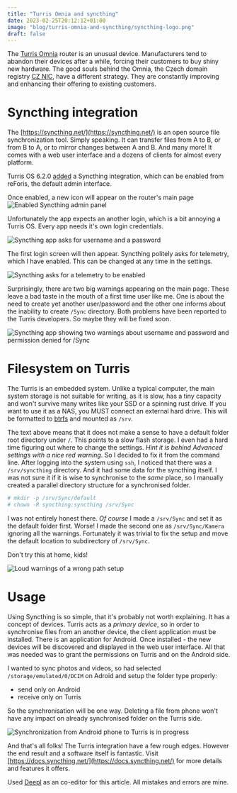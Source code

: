 ```yaml
---
title: "Turris Omnia and syncthing"
date: 2023-02-25T20:12:12+01:00
image: "blog/turris-omnia-and-syncthing/syncthing-logo.png"
draft: false
---
```


The [Turris Omnia](https://www.turris.com/en/omnia/overview/) router is an
unusual device. Manufacturers tend to abandon their devices after a while, forcing their customers to buy shiny new hardware. The good souls behind the Omnia, the
Czech domain registry [CZ NIC](https://www.nic.cz/), have a different strategy.
They are constantly improving and enhancing their offering to existing customers.

# Syncthing integration

The [https://syncthing.net/](https://syncthing.net/) is an open source file
synchronization tool. Simply speaking. It can transfer files from A to B, or
from B to A, or to mirror changes between A and B. And many more! It comes with a web user interface and a dozens of clients for almost every platform.

Turris OS 6.2.0
[added](https://forum.turris.cz/t/turris-os-6-2-0-is-released/18483) a
Syncthing integration, which can be enabled from reForis, the default admin interface.

Once enabled, a new icon will appear on the router's main page
![Enabled Syncthing admin panel](enabled-syncthing-app.png)

Unfortunately the app expects an another login, which is a bit annoying a Turris OS. Every app needs it's own login credentials.

![Syncthing app asks for username and a password](user-and-password-dialog.png)

The first login screen will then appear. Syncthing politely asks for
telemetry, which I have enabled. This can be changed at any time in the settings.

![Syncthing asks for a telemetry to be enabled](opt-in-telemetry.png)

Surprisingly, there are two big warnings appearing on the main page. These leave a bad taste in the mouth of a first time user like me. One is about the need to create yet another user/password and the other one informs about the inability to create `/Sync` directory. Both problems have been reported to the Turris developers. So maybe they will be fixed soon.

![Syncthing app showing two warnings about username and password and permission denied for /Sync](first-login.png)

# Filesystem on Turris

The Turris is an embedded system. Unlike a typical computer, the main system storage is not suitable for writing, as it is slow, has a tiny capacity and won't survive many writes like your SSD or a spinning rust drive. If you want to use it as a NAS, you MUST connect an external hard drive. This will be formatted to [btrfs](https://btrfs.wiki.kernel.org/index.php/Main_Page) and mounted as `/srv`.

The text above means that it does not make a sense to have a default folder root directory under `/`. This points to a slow flash storage. I even had a hard time figuring out where to change the settings. _Hint it is behind *Advanced* settings with a nice red warning_. So I decided to fix it from the command line. After logging into the system  using `ssh`, I noticed that there was a `/srv/syncthing` directory. And it had some data for the syncthing itself. I was not sure it if it is wise to synchronise to the _same_ place, so I manually created a parallel directory structure for a synchronised folder.

```sh
# mkdir -p /srv/Sync/default
# chown -R syncthing:syncthing /srv/Sync
```

I was not entirely honest there. _Of course_ I made a `/srv/Sync` and set it as the default folder first. Worse! I made the second one as `/srv/Sync/Kamera` ignoring all the warnings. Fortunately it was trivial to fix the setup and move the default location to subdirectory of `/srv/Sync`.

Don't try this at home, kids!

![Loud warnings of a wrong path setup](path-mistake.png)

# Usage

Using Syncthing is so simple, that it's probably not worth explaining. It has a concept of devices. Turris acts as a _primary device_, so in order to synchronise files from an another device, the client application must be installed. There is an application for Android. Once installed - the new devices will be discovered and displayed in the web user interface. All that was needed was to grant the permissions on Turris and on the Android side.

I wanted to sync photos and videos, so had selected `/storage/emulated/0/DCIM` on Adroid and setup the folder type properly:

 * send only on Android
 * receive only on Turris

So the synchronisation will be one way. Deleting a file from phone won't
have any impact on already synchronised folder on the Turris side.

![Synchronization from Android phone to Turris is in progress](sync-in-progress.png)

And that's all folks! The Turris integration have a few rough edges. However the
end result and a software itself is fantastic. Visit
[https://docs.syncthing.net/](https://docs.syncthing.net/) for more details and
features it offers.

Used [Deepl](https://www.deepl.com/write) as an co-editor for this article. All mistakes and errors are mine.
